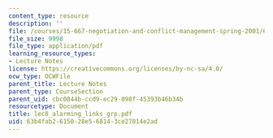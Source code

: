 ```yaml
---
content_type: resource
description: ''
file: /courses/15-667-negotiation-and-conflict-management-spring-2001/63b4fab2615028e568143ce27814e2ad_lec8_alarming_links_grp.pdf
file_size: 9998
file_type: application/pdf
learning_resource_types:
- Lecture Notes
license: https://creativecommons.org/licenses/by-nc-sa/4.0/
ocw_type: OCWFile
parent_title: Lecture Notes
parent_type: CourseSection
parent_uid: cbc0844b-ccd9-ec29-098f-45393b46b34b
resourcetype: Document
title: lec8_alarming_links_grp.pdf
uid: 63b4fab2-6150-28e5-6814-3ce27814e2ad
---
```

